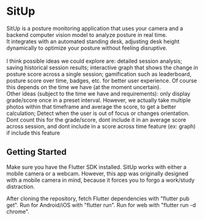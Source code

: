 # SitUp
SitUp is a posture monitoring application that uses your camera and a backend computer vision model to analyze posture in real time. <br>
It integrates with an automated standing desk, adjusting desk height dynamically to optimize your posture without feeling disruptive. <br>
<br>
I think possible ideas we could explore are: detailed session analysis; saving historical session results; interactive graph that shows the change in posture score across a single session; gamification such as leaderboard, posture score over time, badges, etc. for better user experience. Of course this depends on the time we have (at the moment uncertain). <br>
Other ideas (subject to the time we have and requirements): only display grade/score once in a preset interval. However, we actually take multiple photos within that timeframe and average the score, to get a better calculation; Detect when the user is out of focus or changes orientation. Dont count this for the grade/score, dont include it in an average score across session, and dont include in a score across time feature (ex: graph) if include this feature
<br>

## Getting Started
Make sure you have the Flutter SDK installed. SitUp works with either a mobile camera or a webcam. However, this app was originally designed with a mobile camera in mind, because it forces you to forgo a work/study distraction.

After cloning the repository, fetch Flutter dependencies with "flutter pub get". 
Run for Android/iOS with "flutter run". Run for web with "flutter run -d chrome".